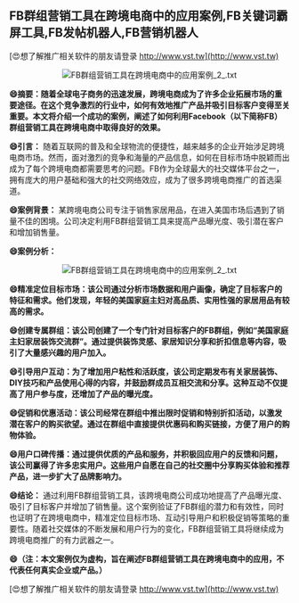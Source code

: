 ## **FB群组营销工具在跨境电商中的应用案例,FB关键词霸屏工具,FB发帖机器人,FB营销机器人**

[😍想了解推广相关软件的朋友请登录 http://www.vst.tw](http://www.vst.tw)

 <center><img src="https://vst.tw/MP4/tuiguang/png/3.png" alt="FB群组营销工具在跨境电商中的应用案例_2_.txt"></center>

**😄摘要：随着全球电子商务的迅速发展，跨境电商成为了许多企业拓展市场的重要途径。在这个竞争激烈的行业中，如何有效地推广产品并吸引目标客户变得至关重要。本文将介绍一个成功的案例，阐述了如何利用Facebook（以下简称FB）群组营销工具在跨境电商中取得良好的效果。**

**😄引言：**
随着互联网的普及和全球物流的便捷性，越来越多的企业开始涉足跨境电商市场。然而，面对激烈的竞争和海量的产品信息，如何在目标市场中脱颖而出成为了每个跨境电商都需要思考的问题。FB作为全球最大的社交媒体平台之一，拥有庞大的用户基础和强大的社交网络效应，成为了很多跨境电商推广的首选渠道。

**😄案例背景：**
某跨境电商公司专注于销售家居用品，在进入美国市场后遇到了销量不佳的困境。公司决定利用FB群组营销工具来提高产品曝光度、吸引潜在客户和增加销售量。

**😄案例分析：**

 <center><img src="https://vst.tw/MP4/tuiguang/png/2.png" alt="FB群组营销工具在跨境电商中的应用案例_2_.txt"></center>

**😄精准定位目标市场：该公司通过分析市场数据和用户画像，确定了目标客户的特征和需求。他们发现，年轻的美国家庭主妇对高品质、实用性强的家居用品有较高的需求。**

**😄创建专属群组：该公司创建了一个专门针对目标客户的FB群组，例如“美国家庭主妇家居装饰交流群”。通过提供装饰灵感、家居知识分享和折扣信息等内容，吸引了大量感兴趣的用户加入。**

**😄引导用户互动：为了增加用户粘性和活跃度，该公司定期发布有关家居装饰、DIY技巧和产品使用心得的内容，并鼓励群成员互相交流和分享。这种互动不仅提高了用户参与度，还增加了产品的曝光度。**

**😄促销和优惠活动：该公司经常在群组中推出限时促销和特别折扣活动，以激发潜在客户的购买欲望。通过在群组中直接提供优惠码和购买链接，方便了用户的购物体验。**

**😄用户口碑传播：通过提供优质的产品和服务，并积极回应用户的反馈和问题，该公司赢得了许多忠实用户。这些用户自愿在自己的社交圈中分享购买体验和推荐产品，进一步扩大了品牌影响力。**

**😄结论：**
通过利用FB群组营销工具，该跨境电商公司成功地提高了产品曝光度、吸引了目标客户并增加了销售量。这个案例验证了FB群组的潜力和有效性，同时也证明了在跨境电商中，精准定位目标市场、互动引导用户和积极促销等策略的重要性。随着社交媒体的不断发展和用户行为的变化，FB群组营销工具将继续成为跨境电商推广的有力武器之一。

**😄（注：本文案例仅为虚构，旨在阐述FB群组营销工具在跨境电商中的应用，不代表任何真实企业或产品。）**

[😍想了解推广相关软件的朋友请登录 http://www.vst.tw](http://www.vst.tw)



